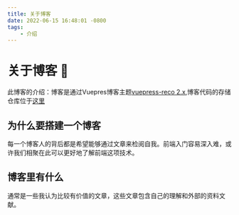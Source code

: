 ```yaml
---
title: 关于博客
date: 2022-06-15 16:48:01 -0800
tags: 
    - 介绍
---
```

# 关于博客 :book:

此博客的介绍：博客是通过Vuepres博客主题[vuepress-reco 2.x](http://v2.vuepress-reco.recoluan.com/),博客代码的存储仓库位于[这里](https://github.com/Willianxian/my-blog)

## 为什么要搭建一个博客

每一个博客人的背后都是希望能够通过文章来检阅自我。前端入门容易深入难，或许我们相聚在此可以更好地了解前端这项技术。

## 博客里有什么

通常是一些我认为比较有价值的文章，这些文章包含自己的理解和外部的资料文献。

